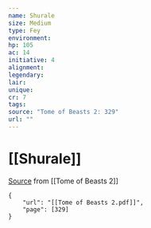 ```yaml
---
name: Shurale
size: Medium
type: Fey
environment: 
hp: 105
ac: 14
initiative: 4
alignment: 
legendary: 
lair: 
unique: 
cr: 7
tags: 
source: "Tome of Beasts 2: 329"
url: ""
---
```

# [[Shurale]]

[Source](zotero://open-pdf/library/items/9UQIAB6R?page=329) from [[Tome of Beasts 2]]

```pdf
{
	"url": "[[Tome of Beasts 2.pdf]]",
	"page": [329]
}
```

